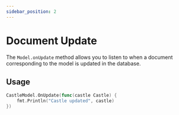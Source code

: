 ```yaml
---
sidebar_position: 2
---
```


# Document Update

The `Model.onUpdate` method allows you to listen to when a document corresponding to the model is updated in the database.

## Usage

```go
CastleModel.OnUpdate(func(castle Castle) {
	fmt.Println("Castle updated", castle)
})
```
